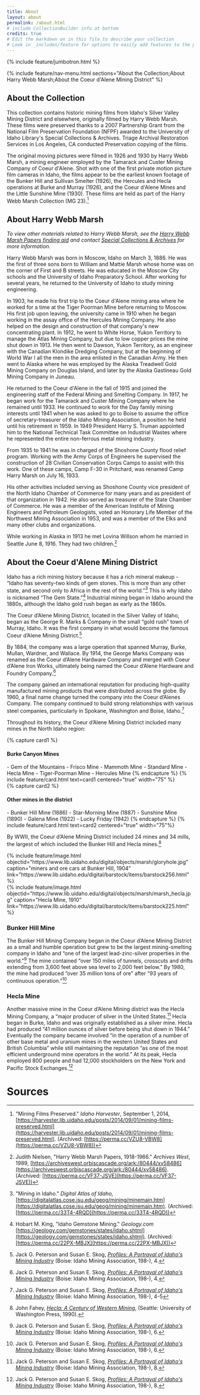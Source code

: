 ```yaml
---
title: About
layout: about
permalink: /about.html
# include CollectionBuilder info at bottom
credits: true
# Edit the markdown on in this file to describe your collection
# Look in _includes/feature for options to easily add features to the page
---
```


{% include feature/jumbotron.html %} 

{% include feature/nav-menu.html sections="About the Collection;About Harry Webb Marsh;About the Coeur d'Alene Mining District" %} 

## About the Collection

This collection contains historic mining films from Idaho's Silver Valley Mining District and elsewhere, originally filmed by Harry Webb Marsh. These films were preserved thanks to a 2007 Partnership Grant from the National Film Preservation Foundation (NFPF) awarded to the University of Idaho Library's Special Collections & Archives. Triage Archival Restoration Services in Los Angeles, CA conducted Preservation copying of the films.

The original moving pictures were filmed in 1926 and 1930 by Harry Webb Marsh, a mining engineer employed by the Tamarack and Custer Mining Company of Coeur d'Alene. Shot with one of the first private motion picture film cameras in Idaho, the films appear to be the earliest known footage of the Bunker Hill and Sullivan Smelter (1926), the Hercules and Hecla operations at Burke and Murray (1926), and the Coeur d'Alene Mines and the Little Sunshine Mine (1930). These films are held as part of the Harry Webb Marsh Collection (MG 23).[^1]

## About Harry Webb Marsh

*To view other materials related to Harry Webb Marsh, see the [Harry Webb Marsh Papers finding aid](https://archiveswest.orbiscascade.org/ark:/80444/xv58486) and contact [Special Collections & Archives](https://www.lib.uidaho.edu/special-collections/) for more information.*

Harry Webb Marsh was born in Moscow, Idaho on March 3, 1886. He was the first of three sons born to William and Mattie Marsh whose home was on the corner of First and B streets. He was educated in the Moscow City schools and the University of Idaho Preparatory School. After working for several years, he returned to the University of Idaho to study mining engineering. 

In 1903, he made his first trip to the Coeur d'Alene mining area where he worked for a time at the Tiger Poorman Mine before returning to Moscow. His first job upon leaving, the university came in 1910 when he began working in the assay office of the Hercules Mining Company. He also helped on the design and construction of that company's new concentrating plant. In 1912, he went to White Horse, Yukon Territory to manage the Atlas Mining Company, but due to low copper prices the mine shut down in 1913. He then went to Dawson, Yukon Territory, as an engineer with the Canadian Klondike Dredging Company, but at the beginning of World War I all the men in the area enlisted in the Canadian Army. He then went to Alaska where he was employed by the Alaska Treadwell Gold Mining Company on Douglas Island, and later by the Alaska Gastineau Gold Mining Company in Juneau.

He returned to the Coeur d'Alene in the fall of 1915 and joined the engineering staff of the Federal Mining and Smelting Company. In 1917, he began work for the Tamarack and Custer Mining Company where he remained until 1933. He continued to work for the Day family mining interests until 1941 when he was asked to go to Boise to assume the office of secretary-treasurer of the Idaho Mining Association, a position he held until his retirement in 1959. In 1949 President Harry S. Truman appointed him to the National Technical Task Committee on Industrial Wastes where he represented the entire non-ferrous metal mining industry.

From 1935 to 1941 he was in charged of the Shoshone County flood relief program. Working with the Army Corps of Engineers he supervised the construction of 28 Civilian Conservation Corps Camps to assist with this work. One of these camps, Camp F-30 in Pritchard, was renamed Camp Harry Marsh on July 16, 1933.

His other activities included serving as Shoshone County vice president of the North Idaho Chamber of Commerce for many years and as president of that organization in 1942. He also served as treasurer of the State Chamber of Commerce. He was a member of the American Institute of Mining Engineers and Petroleum Geologists, voted an Honorary Life Member of the Northwest Mining Association in 1953, and was a member of the Elks and many other clubs and organizations.

While working in Alaska in 1913 he met Lovina Willson whom he married in Seattle June 8, 1916. They had two children.[^2]

## About the Coeur d'Alene Mining District

Idaho has a rich mining history because it has a rich mineral makeup - “Idaho has seventy-two kinds of gem stones. This is more than any other state, and second only to Africa in the rest of the world.”[^3] This is why Idaho is nicknamed “The Gem State.”[^4] Industrial mining began in Idaho around the 1880s, although the Idaho gold rush began as early as the 1860s.

The Coeur d’Alene Mining District, located in the Silver Valley of Idaho, began as the George R. Marks & Company in the small “gold rush” town of Murray, Idaho. It was the first company in what would become the famous Coeur d’Alene Mining District.[^5]

By 1884, the company was a large operation that spanned Murray, Burke, Mullan, Wardner, and Wallace. By 1914, the George Marks Company was renamed as the Coeur d’Alene Hardware Company and merged with Coeur d’Alene Iron Works, ultimately being named the Coeur d’Alene Hardware and Foundry Company.[^5]

The company gained an international reputation for producing high-quality manufactured mining products that were distributed across the globe. By 1960, a final name change turned the company into the Coeur d’Alenes Company. The company continued to build strong relationships with various steel companies, particularly in Spokane, Washington and Boise, Idaho.[^6]

Throughout its history, the Coeur d’Alene Mining District included many mines in the North Idaho region:

<div class="row">
<div class="col-md-6" markdown="1">
{% capture card1 %}
<h4>Burke Canyon Mines</h4>
- Gem of the Mountains
- Frisco Mine
- Mammoth Mine
- Standard Mine
- Hecla Mine
- Tiger-Poorman Mine
- Hercules Mine
{% endcapture %}
{% include feature/card.html text=card1 centered="true" width="75" %}
</div>
<div class="col-md-6" markdown="1">
{% capture card2 %}
<h4>Other mines in the district</h4>
- Bunker Hill Mine (1886)
- Star-Morning Mine (1887)
- Sunshine Mine (1890)
- Galena Mine (1922)
- Lucky Friday (1942)
{% endcapture %}
{% include feature/card.html text=card2 centered="true" width="75"%}
</div>
</div>

By WWII, the Coeur d’Alene Mining District included 24 mines and 34 mills, the largest of which included the Bunker Hill and Hecla mines.[^7]

<div class="row">
    <div class="col-md-6">
        {% include feature/image.html  objectid="https://www.lib.uidaho.edu/digital/objects/marsh/gloryhole.jpg" caption="miners and ore cars at Bunker Hill, 1904" link="https://www.lib.uidaho.edu/digital/barstock/items/barstock256.html" %}
    </div>
    <div class="col-md-6">
        {% include feature/image.html  objectid="https://www.lib.uidaho.edu/digital/objects/marsh/marsh_hecla.jpg" caption="Hecla Mine, 1910" link="https://www.lib.uidaho.edu/digital/barstock/items/barstock225.html" %}
    </div>
</div>

### Bunker Hill Mine

The Bunker Hill Mining Company began in the Coeur d’Alene Mining District as a small and humble operation but grew to be the largest mining-smelting company in Idaho and “one of the largest lead-zinc-silver properties in the world.”[^8] The mine contained “over 150 miles of tunnels, crosscuts and drifts extending from 3,600 feet above sea level to 2,000 feet below.” By 1980, the mine had produced “over 35 million tons of ore” after “93 years of continuous operation.”[^8]

### Hecla Mine

Another massive mine in the Coeur d’Alene Mining district was the Hecla Mining Company, a “major producer of silver in the United States.[^9] Hecla began in Burke, Idaho and was originally established as a silver mine. Hecla had produced “41 million ounces of silver before being shut down in 1944.” Eventually the company became involved “in the operation of a number of other base metal and uranium mines in the western United States and British Columbia” while still maintaining the reputation “as one of the most efficient underground mine operators in the world.” At its peak, Hecla employed 800 people and had 12,000 stockholders on the New York and Pacific Stock Exchanges.[^9]

# Sources

[^1]: "Mining Films Preserved." *Idaho Harvester*, September 1, 2014, [https://harvester.lib.uidaho.edu/posts/2014/09/01/mining-films-preserved.html](https://harvester.lib.uidaho.edu/posts/2014/09/01/mining-films-preserved.html). (Archived: [https://perma.cc/VZU8-VBW8](https://perma.cc/VZU8-VBW8))

[^2]: Judith Nielsen, "Harry Webb Marsh Papers, 1918-1966." *Archives West*, 1989, [https://archiveswest.orbiscascade.org/ark:/80444/xv58486](https://archiveswest.orbiscascade.org/ark:/80444/xv58486). (Archived: [https://perma.cc/VF37-JSVE](https://perma.cc/VF37-JSVE))

[^3]: "Mining in Idaho." *Digital Atlas of Idaho,* [https://digitalatlas.cose.isu.edu/geog/mining/minemain.htm](https://digitalatlas.cose.isu.edu/geog/mining/minemain.htm). (Archived: [https://perma.cc/33T4-4RQD](https://perma.cc/33T4-4RQD))

[^4]: Hobart M. King, "Idaho Gemstone Mining." *Geology.com* [https://geology.com/gemstones/states/idaho.shtml](https://geology.com/gemstones/states/idaho.shtml). (Archived: [https://perma.cc/22PX-MBJX](https://perma.cc/22PX-MBJX)) 

[^5]: Jack G. Peterson and Susan E. Skog,  [*Profiles: A Portrayal of Idaho's Mining Industry*](https://alliance-primo.hosted.exlibrisgroup.com/permalink/f/m1uotc/CP71127080850001451) (Boise: Idaho Mining Association, 198-), 4.

[^6]: Jack G. Peterson and Susan E. Skog, [*Profiles: A Portrayal of Idaho's Mining Industry*](https://alliance-primo.hosted.exlibrisgroup.com/permalink/f/m1uotc/CP71127080850001451) (Boise: Idaho Mining Association, 198-), 4-5

[^7]: John Fahey, [*Hecla: A Century of Western Mining*](https://alliance-primo.hosted.exlibrisgroup.com/permalink/f/m1uotc/CP71135980620001451), (Seattle: University of Washington Press, 1990). 

[^8]: Jack G. Peterson and Susan E. Skog, [*Profiles: A Portrayal of Idaho's Mining Industry*](https://alliance-primo.hosted.exlibrisgroup.com/permalink/f/m1uotc/CP71127080850001451) (Boise: Idaho Mining Association, 198-), 6.

[^9]: Jack G. Peterson and Susan E. Skog, [*Profiles: A Portrayal of Idaho's Mining Industry*](https://alliance-primo.hosted.exlibrisgroup.com/permalink/f/m1uotc/CP71127080850001451) (Boise: Idaho Mining Association, 198-), 8.

<div class="clearfix"></div>
